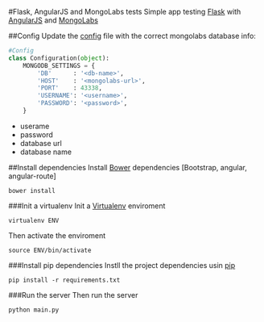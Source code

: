 #Flask, AngularJS and MongoLabs tests
Simple app testing [Flask](http://flask.pocoo.org/) with [AngularJS](http://angularjs.org/) and [MongoLabs](https://mongolab.com/welcome/)

##Config
Update the [config](https://github.com/vitorleal/flask-tests/blob/master/flask_app/config.py) file with the correct mongolabs database info:
```python
#Config
class Configuration(object):
    MONGODB_SETTINGS = {
        'DB'      : '<db-name>',
        'HOST'    : '<mongolabs-url>',
        'PORT'    : 43338,
        'USERNAME': '<username>',
        'PASSWORD': '<password>',
    }

```

- userame
- password
- database url
- database name

##Install dependencies
Install [Bower](http://bower.io/) dependencies [Bootstrap, angular, angular-route]
```
bower install
```


###Init a virtualenv
Init a [Virtualenv](http://www.virtualenv.org/) enviroment
```
virtualenv ENV
```
Then activate the enviroment
```
source ENV/bin/activate
```

###Install pip dependencies
Instll the project dependencies usin [pip](http://www.pip-installer.org/en/latest/)
```
pip install -r requirements.txt
```

###Run the server
Then run the server
```
python main.py
```
